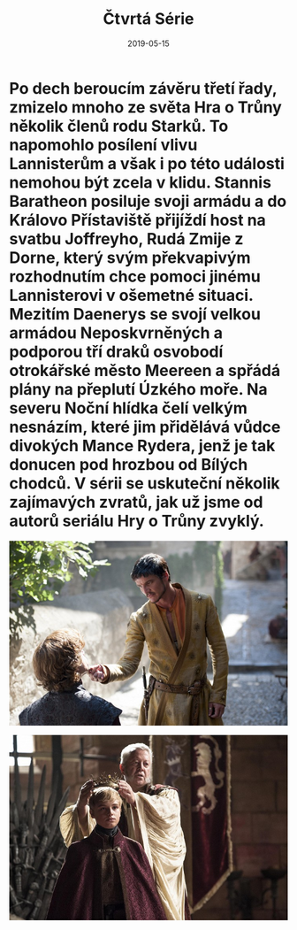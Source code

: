 ﻿---
title: Čtvrtá Série
date: 2019-05-15

---
                         

Po dech beroucím závěru třetí řady, zmizelo mnoho ze světa Hra o Trůny několik členů rodu Starků. To napomohlo posílení vlivu Lannisterům a však i po této události nemohou být zcela v klidu. Stannis Baratheon posiluje svoji armádu a do Královo Přístaviště přijíždí host na svatbu Joffreyho, Rudá Zmije z Dorne, který svým překvapivým rozhodnutím chce pomoci jinému Lannisterovi v ošemetné situaci. Mezitím Daenerys se svojí velkou armádou Neposkvrněných a podporou tří draků osvobodí otrokářské město Meereen a spřádá plány na přeplutí Úzkého moře. Na severu Noční hlídka čelí velkým nesnázím, které jim přidělává vůdce divokých Mance Rydera, jenž je tak donucen pod hrozbou od Bílých chodců. V sérii se uskuteční několik zajímavých zvratů, jak už jsme od autorů seriálu Hry o Trůny zvyklý.
=======


![Zmije](zmije.png)

![Novy kral](newKing.png)
